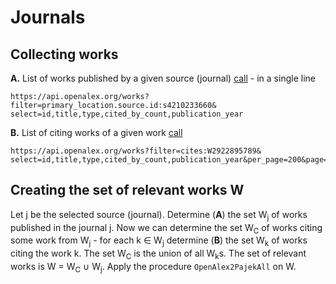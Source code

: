 # Journals

## Collecting works

**A.** List of works published by a given source (journal) [call](https://api.openalex.org/works?filter=primary_location.source.id:s4210233660&select=id,title,type,cited_by_count,publication_year) - in a single line
```
https://api.openalex.org/works?filter=primary_location.source.id:s4210233660&
select=id,title,type,cited_by_count,publication_year
```
**B.** List of citing works of a given work [call](https://api.openalex.org/works?filter=cites:W2922895789&select=id,title,type,cited_by_count,publication_year&per_page=200&page=1)

```
https://api.openalex.org/works?filter=cites:W2922895789&
select=id,title,type,cited_by_count,publication_year&per_page=200&page=1
```
## Creating the set of relevant works W

Let j be the selected source (journal). Determine (**A**) the set W<sub>j</sub> of works published in the journal j. Now we can determine the set W<sub>C</sub> of works citing some work from W<sub>j</sub> - for each k ∈ W<sub>j</sub> determine (**B**) the set W<sub>k</sub> of works citing the work k. The set W<sub>C</sub> is the union of all W<sub>k</sub>s. The set of relevant works is W = W<sub>C</sub> ∪ W<sub>j</sub>. Apply the procedure `OpenAlex2PajekAll` on W.

```

```


```

```


```

```


```

```



